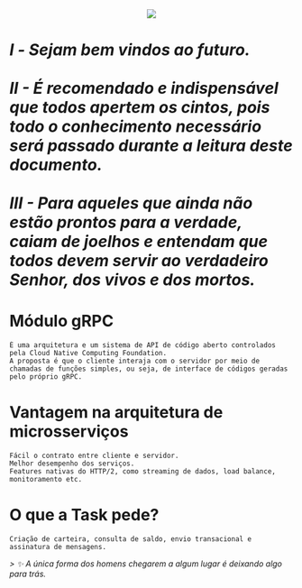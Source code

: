  <div align="center">
   <img src="https://images-wixmp-ed30a86b8c4ca887773594c2.wixmp.com/f/005b9413-c5f5-4266-b295-673624b84ee1/dejsa57-04ca2134-b770-4e2b-a09f-a1b5b7c27928.gif?token=eyJ0eXAiOiJKV1QiLCJhbGciOiJIUzI1NiJ9.eyJzdWIiOiJ1cm46YXBwOjdlMGQxODg5ODIyNjQzNzNhNWYwZDQxNWVhMGQyNmUwIiwiaXNzIjoidXJuOmFwcDo3ZTBkMTg4OTgyMjY0MzczYTVmMGQ0MTVlYTBkMjZlMCIsIm9iaiI6W1t7InBhdGgiOiJcL2ZcLzAwNWI5NDEzLWM1ZjUtNDI2Ni1iMjk1LTY3MzYyNGI4NGVlMVwvZGVqc2E1Ny0wNGNhMjEzNC1iNzcwLTRlMmItYTA5Zi1hMWI1YjdjMjc5MjguZ2lmIn1dXSwiYXVkIjpbInVybjpzZXJ2aWNlOmZpbGUuZG93bmxvYWQiXX0.yGAX8LUod_AWRCu986KvR1EYi6LivFEed85DjlhKQyc">
 </div>
 
<h1><i> Ⅰ - Sejam bem vindos ao futuro. <br><br>
II - É recomendado e indispensável que todos apertem os cintos, pois todo o conhecimento necessário será passado durante a leitura deste documento. <br> <br>
III - Para aqueles que ainda não estão prontos para a verdade, caiam de joelhos e entendam que todos devem servir ao verdadeiro Senhor, dos vivos e dos mortos. </i> </h1>



 

 # Módulo gRPC 
 ```
 É uma arquitetura e um sistema de API de código aberto controlados pela Cloud Native Computing Foundation.
 A proposta é que o cliente interaja com o servidor por meio de chamadas de funções simples, ou seja, de interface de códigos geradas pelo próprio gRPC. 
 ```
 # Vantagem na arquitetura de microsserviços 
 ```
 Fácil o contrato entre cliente e servidor.
 Melhor desempenho dos serviços.
 Features nativas do HTTP/2, como streaming de dados, load balance, monitoramento etc.
```
# O que a Task pede? 
 ```
Criação de carteira, consulta de saldo, envio transacional e assinatura de mensagens.
```










<i>
 > ✨ A única forma dos homens chegarem a algum lugar é deixando algo para trás.
 </i>

